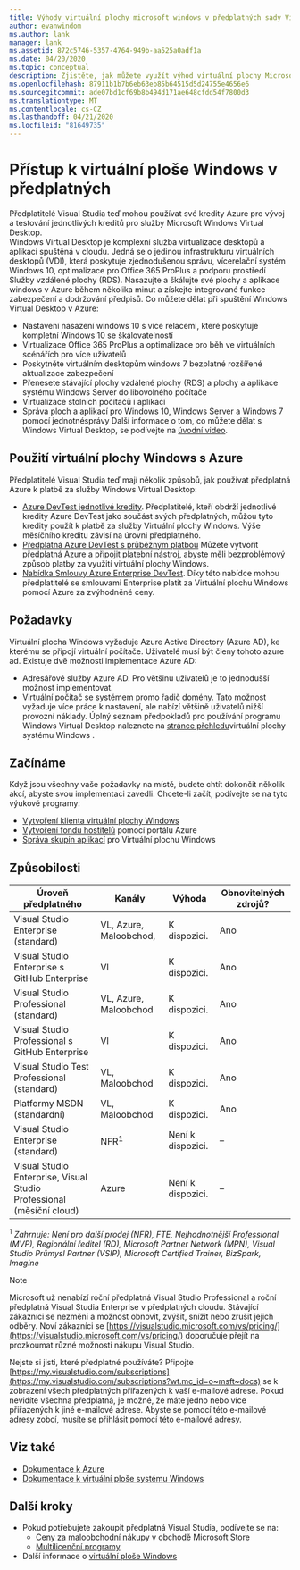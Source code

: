 ```yaml
---
title: Výhody virtuální plochy microsoft windows v předplatných sady Visual Studio | Dokumenty společnosti Microsoft
author: evanwindom
ms.author: lank
manager: lank
ms.assetid: 872c5746-5357-4764-949b-aa525a0adf1a
ms.date: 04/20/2020
ms.topic: conceptual
description: Zjistěte, jak můžete využít výhod virtuální plochy Microsoft Windows prostřednictvím předplatného sady Visual Studio.
ms.openlocfilehash: 87911b1b7b6eb63eb85b64515d5d24755e4656e6
ms.sourcegitcommit: ade07bd1cf69b8b494d171ae648cfdd54f7800d3
ms.translationtype: MT
ms.contentlocale: cs-CZ
ms.lasthandoff: 04/21/2020
ms.locfileid: "81649735"
---
```

# <a name="access-windows-virtual-desktop-in-subscriptions"></a>Přístup k virtuální ploše Windows v předplatných 
Předplatitelé Visual Studia teď mohou používat své kredity Azure pro vývoj a testování jednotlivých kreditů pro služby Microsoft Windows Virtual Desktop.  
Windows Virtual Desktop je komplexní služba virtualizace desktopů a aplikací spuštěná v cloudu. Jedná se o jedinou infrastrukturu virtuálních desktopů (VDI), která poskytuje zjednodušenou správu, vícerelační systém Windows 10, optimalizace pro Office 365 ProPlus a podporu prostředí Služby vzdálené plochy (RDS). Nasazujte a škálujte své plochy a aplikace windows v Azure během několika minut a získejte integrované funkce zabezpečení a dodržování předpisů.
Co můžete dělat při spuštění Windows Virtual Desktop v Azure:
- Nastavení nasazení windows 10 s více relacemi, které poskytuje kompletní Windows 10 se škálovatelností
- Virtualizace Office 365 ProPlus a optimalizace pro běh ve virtuálních scénářích pro více uživatelů
- Poskytněte virtuálním desktopům windows 7 bezplatné rozšířené aktualizace zabezpečení
- Přenesete stávající plochy vzdálené plochy (RDS) a plochy a aplikace systému Windows Server do libovolného počítače
- Virtualizace stolních počítačů i aplikací
- Správa ploch a aplikací pro Windows 10, Windows Server a Windows 7 pomocí jednotnésprávy Další informace o tom, co můžete dělat s Windows Virtual Desktop, se podívejte na [úvodní video](https://docs.microsoft.com/azure/virtual-desktop/overview).

## <a name="use-windows-virtual-desktop-with-azure"></a>Použití virtuální plochy Windows s Azure 
Předplatitelé Visual Studia teď mají několik způsobů, jak používat předplatná Azure k platbě za služby Windows Virtual Desktop:
- [Azure DevTest jednotlivé kredity](vs-azure.md).  Předplatitelé, kteří obdrží jednotlivé kredity Azure DevTest jako součást svých předplatných, můžou tyto kredity použít k platbě za služby Virtuální plochy Windows.  Výše měsíčního kreditu závisí na úrovni předplatného.
- [Předplatná Azure DevTest s průběžným platbou](vs-azure-payg.md)  Můžete vytvořit předplatná Azure a připojit platební nástroj, abyste měli bezproblémový způsob platby za využití virtuální plochy Windows. 
- [Nabídka Smlouvy Azure Enterprise DevTest](azure-ea-devtest.md).  Díky této nabídce mohou předplatitelé se smlouvami Enterprise platit za Virtuální plochu Windows pomocí Azure za zvýhodněné ceny. 

## <a name="requirements"></a>Požadavky
Virtuální plocha Windows vyžaduje Azure Active Directory (Azure AD), ke kterému se připojí virtuální počítače.  Uživatelé musí být členy tohoto azure ad.  Existuje dvě možnosti implementace Azure AD:
- Adresářové služby Azure AD.  Pro většinu uživatelů je to jednodušší možnost implementovat.
- Virtuální počítač se systémem promo řadič domény.  Tato možnost vyžaduje více práce k nastavení, ale nabízí většině uživatelů nižší provozní náklady.
Úplný seznam předpokladů pro používání programu Windows Virtual Desktop naleznete na [stránce přehledu](https://docs.microsoft.com/azure/virtual-desktop/overview#requirements)virtuální plochy systému Windows . 

## <a name="get-started"></a>Začínáme 
Když jsou všechny vaše požadavky na místě, budete chtít dokončit několik akcí, abyste svou implementaci zavedli.  Chcete-li začít, podívejte se na tyto výukové programy:
- [Vytvoření klienta virtuální plochy Windows](https://docs.microsoft.com/azure/virtual-desktop/tenant-setup-azure-active-directory)
- [Vytvoření fondu hostitelů](https://docs.microsoft.com/azure/virtual-desktop/create-host-pools-azure-marketplace) pomocí portálu Azure
- [Správa skupin aplikací](https://docs.microsoft.com/azure/virtual-desktop/manage-app-groups) pro Virtuální plochu Windows

## <a name="eligibility"></a>Způsobilosti
| Úroveň předplatného                                                 |     Kanály                                            | Výhoda                                                          | Obnovitelných zdrojů?    |
|--------------------------------------------------------------------|---------------------------------------------------------|------------------------------------------------------------------|---------------|
| Visual Studio Enterprise (standard)   | VL, Azure, Maloobchod, | K dispozici.|  Ano          |
| Visual Studio Enterprise s GitHub Enterprise  | Vl | K dispozici.|  Ano          |
| Visual Studio Professional (standard) | VL, Azure, Maloobchod                                       | K dispozici.                                                             |  Ano             |
| Visual Studio Professional s GitHub Enterprise | Vl                                       | K dispozici.                                        |  Ano           |
| Visual Studio Test Professional (standard)                         | VL, Maloobchod                                              | K dispozici.|  Ano          |
| Platformy MSDN (standardní)                                          | VL, Maloobchod                                              | K dispozici.                                         |  Ano          |
| Visual Studio Enterprise (standard)  | NFR<sup>1</sup> |Není k dispozici.  | – |
| Visual Studio Enterprise, Visual Studio Professional (měsíční cloud) | Azure | Není k dispozici. | – |

<sup>1</sup>  *Zahrnuje: Není pro další prodej (NFR), FTE, Nejhodnotnější Professional (MVP), Regionální ředitel (RD), Microsoft Partner Network (MPN), Visual Studio Průmysl Partner (VSIP), Microsoft Certified Trainer, BizSpark, Imagine*

> [!NOTE]
> Microsoft už nenabízí roční předplatná Visual Studio Professional a roční předplatná Visual Studia Enterprise v předplatných cloudu. Stávající zákazníci se nezmění a možnost obnovit, zvýšit, snížit nebo zrušit jejich odběry. Noví zákazníci se [https://visualstudio.microsoft.com/vs/pricing/](https://visualstudio.microsoft.com/vs/pricing/) doporučuje přejít na prozkoumat různé možnosti nákupu Visual Studio.

Nejste si jisti, které předplatné používáte?  Připojte [https://my.visualstudio.com/subscriptions](https://my.visualstudio.com/subscriptions?wt.mc_id=o~msft~docs) se k zobrazení všech předplatných přiřazených k vaší e-mailové adrese. Pokud nevidíte všechna předplatná, je možné, že máte jedno nebo více přiřazených k jiné e-mailové adrese.  Abyste se pomocí této e-mailové adresy zobcí, musíte se přihlásit pomocí této e-mailové adresy.

## <a name="see-also"></a>Viz také
- [Dokumentace k Azure](https://docs.microsoft.com/azure/)
- [Dokumentace k virtuální ploše systému Windows](https://docs.microsoft.com/azure/virtual-desktop/)

## <a name="next-steps"></a>Další kroky
-   Pokud potřebujete zakoupit předplatná Visual Studia, podívejte se na:
     - [Ceny za maloobchodní nákupy](https://visualstudio.microsoft.com/vs/pricing/) v obchodě Microsoft Store
     - [Multilicenční programy](https://www.microsoft.com/licensing/default)
-   Další informace o [virtuální ploše Windows](https://docs.microsoft.com/azure/virtual-desktop/overview) 
